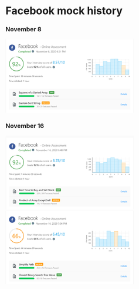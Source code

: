 # Facebook mock history

### November 8

<img src="https://github.com/Waqar-107/LeetCode/blob/master/Company_wise_Mock/Facebook/assets/nov_8_2020_1.PNG" height="200px" width="350px" alt=""/>

### November 16

<img src="https://github.com/Waqar-107/LeetCode/blob/master/Company_wise_Mock/Facebook/assets/nov_16_2020_1.PNG" height="200px" width="350px" alt=""/>
<img src="https://github.com/Waqar-107/LeetCode/blob/master/Company_wise_Mock/Facebook/assets/nov_16_2020_2.PNG" height="200px" width="350px" alt=""/>
